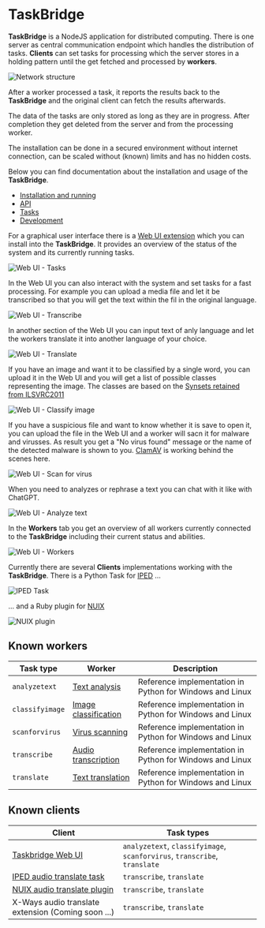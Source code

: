 # TaskBridge

**TaskBridge** is a NodeJS application for distributed computing. There is one server as central communication endpoint which handles the distribution of tasks. **Clients** can set tasks for processing which the server stores in a holding pattern until the get fetched and processed by **workers**.

![Network structure](doc/images/network-structure.png)

After a worker processed a task, it reports the results back to the **TaskBridge** and the original client can fetch the results afterwards.

The data of the tasks are only stored as long as they are in progress. After completion they get deleted from the server and from the processing worker.

The installation can be done in a secured environment without internet connection, can be scaled without (known) limits and has no hidden costs.

Below you can find documentation about the installation and usage of the **TaskBridge**.

- [Installation and running](doc/INSTALLATION.md)
- [API](doc/API.md)
- [Tasks](doc/TASKS.md)
- [Development](doc/DEVELOPMENT.md)

For a graphical user interface there is a [Web UI extension](https://github.com/hilderonny/taskbridge-webui) which you can install into the **TaskBridge**. It provides an overview of the status of the system and its currently running tasks.

![Web UI - Tasks](doc/images/webui-tasks.png)

In the Web UI you can also interact with the system and set tasks for a fast processing. For example you can upload a media file and let it be transcribed so that you will get the text within the fil in the original language.

![Web UI - Transcribe](doc/images/webui-transcribe.png)

In another section of the Web UI you can input text of anly language and let the workers translate it into another language of your choice.

![Web UI - Translate](doc/images/webui-translate.png)

If you have an image and want it to be classified by a single word, you can upload it in the Web UI and you will get a list of possible classes representing the image. The classes are based on the [Synsets retained from ILSVRC2011](https://image-net.org/challenges/LSVRC/2012/browse-synsets)

![Web UI - Classify image](doc/images/webui-classifyimage.png)

If you have a suspicious file and want to know whether it is save to open it, you can upload the file in the Web UI and a worker will sacn it for malware and virusses. As result you get a "No virus found" message or the name of the detected malware is shown to you. [ClamAV](https://www.clamav.net/) is working behind the scenes here.

![Web UI - Scan for virus](doc/images/webui-scanforvirus.png)

When you need to analyzes or rephrase a text you can chat with it like with ChatGPT.

![Web UI - Analyze text](doc/images/webui-analyzetext.png)

In the **Workers** tab you get an overview of all workers currently connected to the **TaskBridge** including their current status and abilities.

![Web UI - Workers](doc/images/webui-workers.png)

Currently there are several **Clients** implementations working with the **TaskBridge**. There is a Python Task for [IPED](https://github.com/sepinf-inc/IPED) ...

![IPED Task](doc/images/iped-task.png)

... and a Ruby plugin for [NUIX](https://www.nuix.com/)

![NUIX plugin](doc/images/nuix-plugin.png)

## Known workers

|Task type|Worker|Description|
|---|---|---|
|`analyzetext`|[Text analysis](https://github.com/hilderonny/taskworker-analyzetext)|Reference implementation in Python for Windows and Linux|
|`classifyimage`|[Image classification](https://github.com/hilderonny/taskworker-classifyimage)|Reference implementation in Python for Windows and Linux|
|`scanforvirus`|[Virus scanning](https://github.com/hilderonny/taskworker-scanforvirus)|Reference implementation in Python for Windows and Linux|
|`transcribe`|[Audio transcription](https://github.com/hilderonny/taskworker-transcribe)|Reference implementation in Python for Windows and Linux|
|`translate`|[Text translation](https://github.com/hilderonny/taskworker-translate)|Reference implementation in Python for Windows and Linux|

## Known clients

|Client|Task types|
|---|---|
|[Taskbridge Web UI](https://github.com/hilderonny/taskbridge-webui)|`analyzetext`, `classifyimage`, `scanforvirus`, `transcribe`, `translate`|
|[IPED audio translate task](https://github.com/hilderonny/iped-audiotranslatetask)|`transcribe`, `translate`|
|[NUIX audio translate plugin](https://github.com/hilderonny/nuix-audiotranslateplugin)|`transcribe`, `translate`|
|X-Ways audio translate extension (Coming soon ...)|`transcribe`, `translate`|
